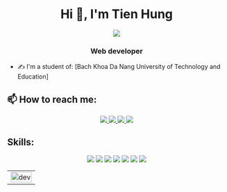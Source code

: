 <h1 align="center">Hi 👋, I'm Tien Hung</h1>
<p align="center"><img src="https://img.icons8.com/color/48/000000/vietnam-circular.png"/></p>
<h3 align="center">Web developer</h3>


- ✍ I'm a student of: [Bach Khoa Da Nang University of Technology and Education]

## 📫 How to reach me:


<p align="center">
  <a href="#" alt="Facebook">
    <img src="https://img.icons8.com/fluent/48/000000/facebook-new.png" target="_blank" />
  </a> 
  <a href="#" alt="Github">
    <img src="https://img.icons8.com/fluent/48/000000/github.png"/>
  </a> 
  <a href="#" alt="Youtube channel" target="_blank" >
    <img src="https://img.icons8.com/fluent/48/000000/youtube-play.png"/>
  </a>
  <a href="mailto:tienhunggnx@gmail.com" alt="Email">
    <img src="https://img.icons8.com/fluent/48/000000/mailing.png"/>
  </a>
</p>

## Skills:
<p align="center">
  <img src="https://img.icons8.com/color/48/000000/mysql-logo.png"/>
  <img src="https://img.icons8.com/color/48/000000/git.png"/>
  <img src="https://img.icons8.com/color/48/000000/github-2.png"/>
  <img src="https://img.icons8.com/nolan/48/java-coffee-cup-logo.png"/>
   <img src="https://img.icons8.com/nolan/48/html-5.png"/>
  <img src="https://img.icons8.com/color/48/css3.png"/>
    <img src="https://img.icons8.com/color/48/javascript.png"/>
</p>

<table style="width:100%;">
  <tr>
    <td style = "text-align:center">
        <img src="https://cdn.dribbble.com/users/1059583/screenshots/4171367/coding-freak.gif" alt="dev" width="100%"/>
    </td>
  </tr>
</table>


